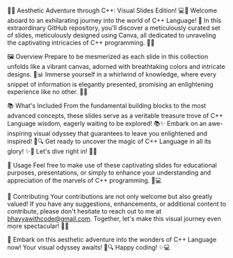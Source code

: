 🎨✨ Aesthetic Adventure through C++: Visual Slides Edition! 💻🚀
Welcome aboard to an exhilarating journey into the world of C++ Language! 🌟 In this extraordinary GitHub repository, you'll discover a meticulously curated set of slides, meticulously designed using Canva, all dedicated to unraveling the captivating intricacies of C++ programming. 🌈💡

🖼️ Overview
Prepare to be mesmerized as each slide in this collection unfolds like a vibrant canvas, adorned with breathtaking colors and intricate designs. 🎨📊 Immerse yourself in a whirlwind of knowledge, where every snippet of information is elegantly presented, promising an enlightening experience like no other. 📝💫

📚 What's Included
From the fundamental building blocks to the most advanced concepts, these slides serve as a veritable treasure trove of C++ Language wisdom, eagerly waiting to be explored! 📚✨ Embark on an awe-inspiring visual odyssey that guarantees to leave you enlightened and inspired! 🚀🔍 Get ready to uncover the magic of C++ Language in all its glory! ✨🔮 Let's dive right in! 🎉🚀

📝 Usage
Feel free to make use of these captivating slides for educational purposes, presentations, or simply to enhance your understanding and appreciation of the marvels of C++ programming. 🌟💻

🙌 Contributing
Your contributions are not only welcome but also greatly valued! If you have any suggestions, enhancements, or additional content to contribute, please don't hesitate to reach out to me at bhavyawithcode@gmail.com. Together, let's make this visual journey even more spectacular! 🎉🚀

🚀 Embark on this aesthetic adventure into the wonders of C++ Language now! Your visual odyssey awaits! 🌟🔍 Happy coding! ✨💻
